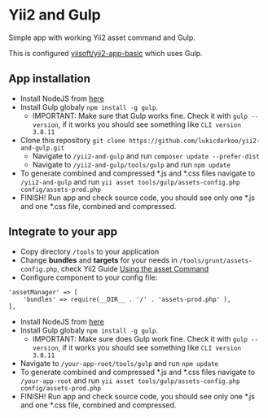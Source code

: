 # Yii2 and Gulp
Simple app with working Yii2 asset command and Gulp.

This is configured [yiisoft/yii2-app-basic](https://github.com/yiisoft/yii2-app-basic) which uses Gulp. 

## App installation

* Install NodeJS from [here](http://nodejs.org/)
* Install Gulp globaly ``npm install -g gulp``. 
  * IMPORTANT: Make sure that Gulp works fine. Check it with ``gulp --version``, if it works you should see something like ``CLI version 3.8.11``
* Clone this repository
  ``git clone https://github.com/lukicdarkoo/yii2-and-gulp.git``
  * Navigate to ``/yii2-and-gulp`` and run ``composer update --prefer-dist``
  * Navigate to ``/yii2-and-gulp/tools/gulp`` and run ``npm update``
* To generate combined and compressed *.js and *.css files navigate to ``/yii2-and-gulp`` and run ``yii asset tools/gulp/assets-config.php config/assets-prod.php``
* FINISH! Run app and check source code, you should see only one *.js and one *.css file, combined and compressed.


## Integrate to your app

* Copy directory ``/tools`` to your application
* Change **bundles** and **targets** for your needs in ``/tools/grunt/assets-config.php``, check Yii2 Guide [Using the asset Command](http://www.yiiframework.com/doc-2.0/guide-structure-assets.html#using-the-asset-command)
* Configure component to your config file: 
```
'assetManager' => [
	'bundles' => require(__DIR__ . '/' . 'assets-prod.php' ),  
],
```
* Install NodeJS from [here](http://nodejs.org/)
* Install Gulp globaly ``npm install -g gulp``. 
  * IMPORTANT: Make sure does Gulp work fine. Check it with ``gulp --version``, if it works you should see something like ``CLI version 3.8.11``
* Navigate to ``/your-app-root/tools/gulp`` and run ``npm update``
* To generate combined and compressed *.js and *.css files navigate to ``/your-app-root`` and run ``yii asset tools/gulp/assets-config.php config/assets-prod.php``
* FINISH! Run app and check source code, you should see only one *.js and one *.css file, combined and compressed.

